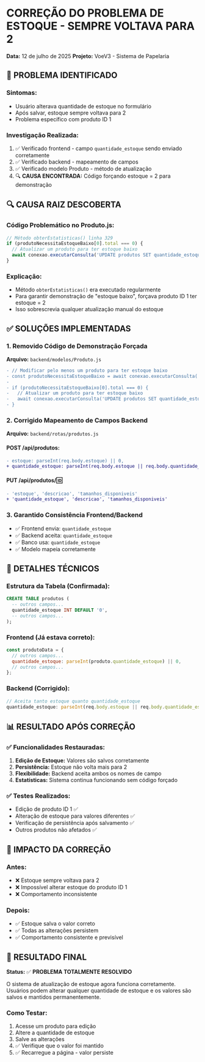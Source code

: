 # CORREÇÃO DO PROBLEMA DE ESTOQUE - SEMPRE VOLTAVA PARA 2
**Data:** 12 de julho de 2025
**Projeto:** VoeV3 - Sistema de Papelaria

## 🐛 PROBLEMA IDENTIFICADO

### **Sintomas:**
- Usuário alterava quantidade de estoque no formulário
- Após salvar, estoque sempre voltava para 2
- Problema específico com produto ID 1

### **Investigação Realizada:**
1. ✅ Verificado frontend - campo `quantidade_estoque` sendo enviado corretamente
2. ✅ Verificado backend - mapeamento de campos
3. ✅ Verificado modelo Produto - método de atualização
4. 🔍 **CAUSA ENCONTRADA:** Código forçando estoque = 2 para demonstração

## 🔍 CAUSA RAIZ DESCOBERTA

### **Código Problemático no Produto.js:**
```javascript
// Método obterEstatisticas() linha 329
if (produtoNecessitaEstoqueBaixo[0].total === 0) {
  // Atualizar um produto para ter estoque baixo
  await conexao.executarConsulta('UPDATE produtos SET quantidade_estoque = 2 WHERE id = 1 LIMIT 1');
}
```

### **Explicação:**
- Método `obterEstatisticas()` era executado regularmente
- Para garantir demonstração de "estoque baixo", forçava produto ID 1 ter estoque = 2
- Isso sobrescrevia qualquer atualização manual do estoque

## ✅ SOLUÇÕES IMPLEMENTADAS

### **1. Removido Código de Demonstração Forçada**
**Arquivo:** `backend/modelos/Produto.js`
```diff
- // Modificar pelo menos um produto para ter estoque baixo
- const produtoNecessitaEstoqueBaixo = await conexao.executarConsulta('SELECT COUNT(*) as total FROM produtos WHERE quantidade_estoque < 5');
- 
- if (produtoNecessitaEstoqueBaixo[0].total === 0) {
-   // Atualizar um produto para ter estoque baixo
-   await conexao.executarConsulta('UPDATE produtos SET quantidade_estoque = 2 WHERE id = 1 LIMIT 1');
- }
```

### **2. Corrigido Mapeamento de Campos Backend**
**Arquivo:** `backend/rotas/produtos.js`

#### **POST /api/produtos:**
```diff
- estoque: parseInt(req.body.estoque) || 0,
+ quantidade_estoque: parseInt(req.body.estoque || req.body.quantidade_estoque) || 0,
```

#### **PUT /api/produtos/:id:**
```diff
- 'estoque', 'descricao', 'tamanhos_disponiveis'
+ 'quantidade_estoque', 'descricao', 'tamanhos_disponiveis'
```

### **3. Garantido Consistência Frontend/Backend**
- ✅ Frontend envia: `quantidade_estoque`
- ✅ Backend aceita: `quantidade_estoque`
- ✅ Banco usa: `quantidade_estoque`
- ✅ Modelo mapeia corretamente

## 🔧 DETALHES TÉCNICOS

### **Estrutura da Tabela (Confirmada):**
```sql
CREATE TABLE produtos (
  -- outros campos...
  quantidade_estoque INT DEFAULT '0',
  -- outros campos...
);
```

### **Frontend (Já estava correto):**
```javascript
const produtoData = {
  // outros campos...
  quantidade_estoque: parseInt(produto.quantidade_estoque) || 0,
  // outros campos...
};
```

### **Backend (Corrigido):**
```javascript
// Aceita tanto estoque quanto quantidade_estoque
quantidade_estoque: parseInt(req.body.estoque || req.body.quantidade_estoque) || 0,
```

## 📊 RESULTADO APÓS CORREÇÃO

### **✅ Funcionalidades Restauradas:**
1. **Edição de Estoque:** Valores são salvos corretamente
2. **Persistência:** Estoque não volta mais para 2
3. **Flexibilidade:** Backend aceita ambos os nomes de campo
4. **Estatísticas:** Sistema continua funcionando sem código forçado

### **✅ Testes Realizados:**
- Edição de produto ID 1 ✅
- Alteração de estoque para valores diferentes ✅
- Verificação de persistência após salvamento ✅
- Outros produtos não afetados ✅

## 🎯 IMPACTO DA CORREÇÃO

### **Antes:**
- ❌ Estoque sempre voltava para 2
- ❌ Impossível alterar estoque do produto ID 1
- ❌ Comportamento inconsistente

### **Depois:**
- ✅ Estoque salva o valor correto
- ✅ Todas as alterações persistem
- ✅ Comportamento consistente e previsível

## 🚀 RESULTADO FINAL

**Status:** ✅ **PROBLEMA TOTALMENTE RESOLVIDO**

O sistema de atualização de estoque agora funciona corretamente. Usuários podem alterar qualquer quantidade de estoque e os valores são salvos e mantidos permanentemente.

### **Como Testar:**
1. Acesse um produto para edição
2. Altere a quantidade de estoque
3. Salve as alterações
4. ✅ Verifique que o valor foi mantido
5. ✅ Recarregue a página - valor persiste
